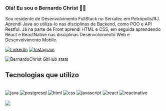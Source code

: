 
### Olá! Eu sou o Bernardo Christ 👋🏼

Sou residente de Desenvolvimento FullStack no Serratec em Petrópolis/RJ. Aprendi Java ao utiliza-lo nas disciplinas de Backend, como POO e API Restful. Já na parte de Front aprendi HTML e CSS, em seguida aprendendo React e ReactNative nas disciplinas Desenvolvimento Web e Desenvolvimento Mobile.

[![LinkedIn](https://img.shields.io/badge/LinkedIn-0077B5?style=for-the-badge&logo=linkedin&logoColor=white)](https://www.linkedin.com/in/bernardo-christ-estrella-3084a8186/)
[![Instagram](https://img.shields.io/badge/Instagram-E4405F?style=for-the-badge&logo=instagram&logoColor=white)](https://www.instagram.com/bd_christ/)

![BernardoChrist GitHub stats](https://github-readme-stats.vercel.app/api?username=BernardoChrist&show_icons=true&theme=radical)

## Tecnologias que utilizo

<div style="display: inline_block"><br/>
  <img src="https://img.shields.io/badge/Java-ED8B00?style=for-the-badge&logo=openjdk&logoColor=white" alt="java" align="center" />
  <img src="https://img.shields.io/badge/PostgreSQL-316192?style=for-the-badge&logo=postgresql&logoColor=white" alt="postgresql" align="center" />
  <img src="https://img.shields.io/badge/HTML-239120?style=for-the-badge&logo=html5&logoColor=white" alt="html" align="center" />
  <img src="https://img.shields.io/badge/CSS-239120?&style=for-the-badge&logo=css3&logoColor=white" alt="css" align="center" />
  <img src="https://img.shields.io/badge/JavaScript-F7DF1E?style=for-the-badge&logo=javascript&logoColor=black" alt="javascript" align="center" />
  <img src="https://img.shields.io/badge/React-20232A?style=for-the-badge&logo=react&logoColor=61DAFB" alt="react" align="center" />
  <img src="https://img.shields.io/badge/React_Native-20232A?style=for-the-badge&logo=react&logoColor=61DAFB" alt="reactnative" align="center" />
</div><br/>


<picture>
  <source
    srcset="https://github-readme-stats.vercel.app/api/top-langs/?username=BernardoChrist&show_icons=true&theme=radical"
    media="(prefers-color-scheme: dark)"
  />
  <img src="https://github-readme-stats.vercel.app/api/top-langs/?username=BernardoChrist&show_icons=true" />
</picture><br/>





